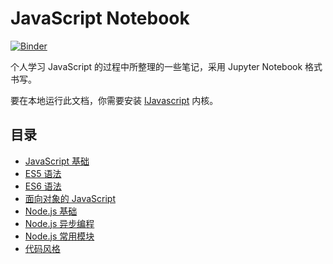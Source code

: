 # JavaScript Notebook

[![Binder](https://mybinder.org/badge_logo.svg)](https://mybinder.org/v2/gh/howiezhao/javascript-notebook/master)

个人学习 JavaScript 的过程中所整理的一些笔记，采用 Jupyter Notebook 格式书写。

要在本地运行此文档，你需要安装 [IJavascript](https://github.com/n-riesco/ijavascript) 内核。

## 目录

- [JavaScript 基础](notebook/js.ipynb)
- [ES5 语法](notebook/es5.ipynb)
- [ES6 语法](notebook/es6.ipynb)
- [面向对象的 JavaScript](notebook/oo-js.ipynb)
- [Node.js 基础](notebook/nodejs.ipynb)
- [Node.js 异步编程](notebook/nodejs-async.ipynb)
- [Node.js 常用模块](notebook/nodejs-common-modules.ipynb)
- [代码风格](notebook/code-style.ipynb)
